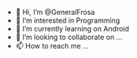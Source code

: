 - 👋 Hi, I’m @GeneralFrosa
- 👀 I’m interested in Programming
- 🌱 I’m currently learning on Android
- 💞️ I’m looking to collaborate on ...
- 📫 How to reach me ...

<!---
GeneralFrosa/GeneralFrosa is a ✨ special ✨ repository because its `README.md` (this file) appears on your GitHub profile.
You can click the Preview link to take a look at your changes.
--->
